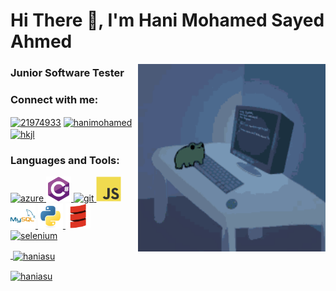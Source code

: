 <h1 align="left">Hi There 👋, I'm Hani Mohamed Sayed Ahmed</h1>
<img align="right" src="https://github.com/HaniASU/HaniASU/blob/main/programming-computer-frog.gif" width="300" height="300"/>
<h3 align="left">Junior Software Tester </h3>

<h3 align="left">Connect with me:</h3>
<p align="left">
<a href="https://stackoverflow.com/users/21974933" target="blank"><img align="center" src="https://raw.githubusercontent.com/rahuldkjain/github-profile-readme-generator/master/src/images/icons/Social/stack-overflow.svg" alt="21974933" height="30" width="40" /></a>
<a href="https://kaggle.com/hanimohamed" target="blank"><img align="center" src="https://raw.githubusercontent.com/rahuldkjain/github-profile-readme-generator/master/src/images/icons/Social/kaggle.svg" alt="hanimohamed" height="30" width="40" /></a>
 <a href="https://www.linkedin.com/in/hani-mohamed-9827b4253/" target="blank"><img align="center" src="https://raw.githubusercontent.com/rahuldkjain/github-profile-readme-generator/master/src/images/icons/Social/linked-in-alt.svg" alt="hkjl" height="30" width="40" /></a>
</p>

<h3 align="left">Languages and Tools:</h3>
<p align="left"> <a href="https://azure.microsoft.com/en-in/" target="_blank" rel="noreferrer"> <img src="https://www.vectorlogo.zone/logos/microsoft_azure/microsoft_azure-icon.svg" alt="azure" width="40" height="40"/> </a><a href="https://www.w3schools.com/cs/" target="_blank" rel="noreferrer"> <img src="https://raw.githubusercontent.com/devicons/devicon/master/icons/csharp/csharp-original.svg" alt="csharp" width="40" height="40"/> </a> <a href="https://git-scm.com/" target="_blank" rel="noreferrer"> <img src="https://www.vectorlogo.zone/logos/git-scm/git-scm-icon.svg" alt="git" width="40" height="40"/> </a> <a href="https://developer.mozilla.org/en-US/docs/Web/JavaScript" target="_blank" rel="noreferrer"> <img src="https://raw.githubusercontent.com/devicons/devicon/master/icons/javascript/javascript-original.svg" alt="javascript" width="40" height="40"/> </a> <a href="https://www.mysql.com/" target="_blank" rel="noreferrer"> <img src="https://raw.githubusercontent.com/devicons/devicon/master/icons/mysql/mysql-original-wordmark.svg" alt="mysql" width="40" height="40"/> </a> <a href="https://www.python.org" target="_blank" rel="noreferrer"> <img src="https://raw.githubusercontent.com/devicons/devicon/master/icons/python/python-original.svg" alt="python" width="40" height="40"/> </a> <a href="https://www.scala-lang.org" target="_blank" rel="noreferrer"> <img src="https://raw.githubusercontent.com/devicons/devicon/master/icons/scala/scala-original.svg" alt="scala" width="40" height="40"/>  <a href="https://www.selenium.dev" target="_blank" rel="noreferrer"> <img src="https://raw.githubusercontent.com/detain/svg-logos/780f25886640cef088af994181646db2f6b1a3f8/svg/selenium-logo.svg" alt="selenium" width="40" height="40"/> </p>

<!-- <p><img align="left" src="https://github-readme-stats.vercel.app/api/top-langs?username=haniasu&show_icons=true&locale=en&layout=compact" alt="haniasu" /></p>
 -->
<p>&nbsp;<img align="center" src="https://github-readme-stats.vercel.app/api?username=haniasu&show_icons=true&locale=en" alt="haniasu" color="black" /></p>

<p><img align="center" src="https://github-readme-streak-stats.herokuapp.com/?user=haniasu&" alt="haniasu" color="black" /></p>
